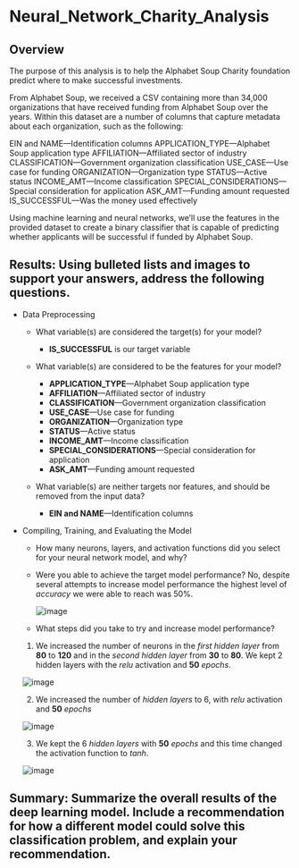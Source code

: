 # Neural_Network_Charity_Analysis

## Overview
The purpose of this analysis is to help the  Alphabet Soup Charity foundation predict where to make successful investments.

From Alphabet Soup, we received a CSV containing more than 34,000 organizations that have received funding from Alphabet Soup over the years. Within this dataset are a number of columns that capture metadata about each organization, such as the following:

EIN and NAME—Identification columns
APPLICATION_TYPE—Alphabet Soup application type
AFFILIATION—Affiliated sector of industry
CLASSIFICATION—Government organization classification
USE_CASE—Use case for funding
ORGANIZATION—Organization type
STATUS—Active status
INCOME_AMT—Income classification
SPECIAL_CONSIDERATIONS—Special consideration for application
ASK_AMT—Funding amount requested
IS_SUCCESSFUL—Was the money used effectively

Using machine learning and neural networks, we’ll use the features in the provided dataset to create a binary classifier that is capable of predicting whether applicants will be successful if funded by Alphabet Soup.

## Results: Using bulleted lists and images to support your answers, address the following questions.

- Data Preprocessing
  - What variable(s) are considered the target(s) for your model?
    - **IS_SUCCESSFUL** is our target variable
  
  - What variable(s) are considered to be the features for your model?
      - **APPLICATION_TYPE**—Alphabet Soup application type
      - **AFFILIATION**—Affiliated sector of industry
      - **CLASSIFICATION**—Government organization classification
      - **USE_CASE**—Use case for funding
      - **ORGANIZATION**—Organization type
      - **STATUS**—Active status
      - **INCOME_AMT**—Income classification
      - **SPECIAL_CONSIDERATIONS**—Special consideration for application
      - **ASK_AMT**—Funding amount requested
  
  - What variable(s) are neither targets nor features, and should be removed from the input data?
    - **EIN and NAME**—Identification columns
  
- Compiling, Training, and Evaluating the Model
  - How many neurons, layers, and activation functions did you select for your neural network model, and why?
  
  
  - Were you able to achieve the target model performance?
    No, despite several attempts to increase model performance the highest level of *accuracy* we were able to reach was 50%.
    
    ![image](https://user-images.githubusercontent.com/104289098/189546239-c924231e-2638-4033-b460-ff17b7cb6bd3.png)

    
  - What steps did you take to try and increase model performance?
  1. We increased the number of neurons in the *first hidden layer* from **80** to **120** and in the *second hidden layer* from **30** to **80**. We kept 2 hidden layers with the *relu* activation and **50** *epochs*.
  
  ![image](https://user-images.githubusercontent.com/104289098/189546396-6b2f656c-59ba-495e-aca9-01cdd00c8185.png)

  2. We increased the number of *hidden layers* to 6, with *relu* activation and **50** *epochs*
  
  ![image](https://user-images.githubusercontent.com/104289098/189546438-9fd507db-a162-4a65-a2d9-e0d4616ccd76.png)
  
  3. We kept the 6 *hidden layers* with **50** *epochs* and this time changed the activation function to *tanh*.
  
  ![image](https://user-images.githubusercontent.com/104289098/189546567-a970afeb-07cb-4b0a-a975-6e14b4313b65.png)


## Summary: Summarize the overall results of the deep learning model. Include a recommendation for how a different model could solve this classification problem, and explain your recommendation.
